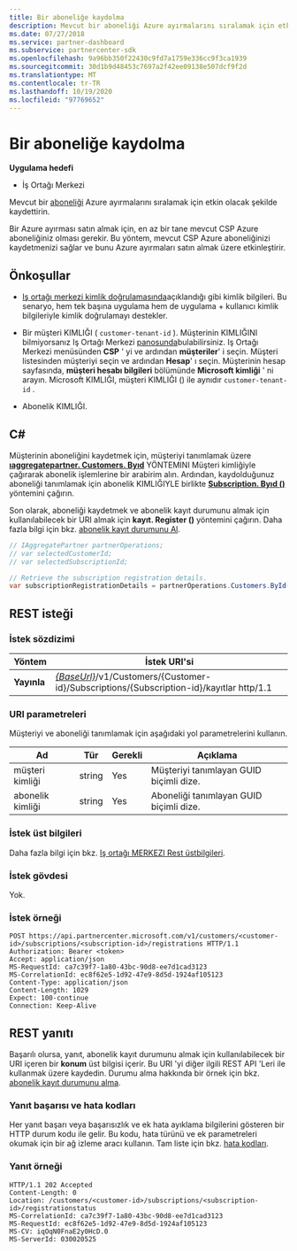 ```yaml
---
title: Bir aboneliğe kaydolma
description: Mevcut bir aboneliği Azure ayırmalarını sıralamak için etkin olacak şekilde kaydettirin.
ms.date: 07/27/2018
ms.service: partner-dashboard
ms.subservice: partnercenter-sdk
ms.openlocfilehash: 9a96bb350f22430c9fd7a1759e336cc9f3ca1939
ms.sourcegitcommit: 30d1b9d48453c7697a2f42ee09138e507dcf9f2d
ms.translationtype: MT
ms.contentlocale: tr-TR
ms.lasthandoff: 10/19/2020
ms.locfileid: "97769652"
---
```

# <a name="register-a-subscription"></a>Bir aboneliğe kaydolma

**Uygulama hedefi**

- İş Ortağı Merkezi

Mevcut bir [aboneliği](subscription-resources.md) Azure ayırmalarını sıralamak için etkin olacak şekilde kaydettirin.

Bir Azure ayırması satın almak için, en az bir tane mevcut CSP Azure aboneliğiniz olması gerekir. Bu yöntem, mevcut CSP Azure aboneliğinizi kaydetmenizi sağlar ve bunu Azure ayırmaları satın almak üzere etkinleştirir.

## <a name="prerequisites"></a>Önkoşullar

- [Iş ortağı merkezi kimlik doğrulamasında](partner-center-authentication.md)açıklandığı gibi kimlik bilgileri. Bu senaryo, hem tek başına uygulama hem de uygulama + kullanıcı kimlik bilgileriyle kimlik doğrulamayı destekler.

- Bir müşteri KIMLIĞI ( `customer-tenant-id` ). Müşterinin KIMLIĞINI bilmiyorsanız Iş Ortağı Merkezi [panosunda](https://partner.microsoft.com/dashboard)bulabilirsiniz. Iş Ortağı Merkezi menüsünden **CSP** ' yi ve ardından **müşteriler**' i seçin. Müşteri listesinden müşteriyi seçin ve ardından **Hesap**' ı seçin. Müşterinin hesap sayfasında, **müşteri hesabı bilgileri** bölümünde **Microsoft kimliği** ' ni arayın. Microsoft KIMLIĞI, müşteri KIMLIĞI () ile aynıdır `customer-tenant-id` .

- Abonelik KIMLIĞI.

## <a name="c"></a>C\#

Müşterinin aboneliğini kaydetmek için, müşteriyi tanımlamak üzere [**ıaggregatepartner. Customers. Byıd**](/dotnet/api/microsoft.store.partnercenter.customers.icustomercollection.byid) YÖNTEMINI Müşteri kimliğiyle çağırarak abonelik işlemlerine bir arabirim alın. Ardından, kaydolduğunuz aboneliği tanımlamak için abonelik KIMLIĞIYLE birlikte [**Subscription. Byıd ()**](/dotnet/api/microsoft.store.partnercenter.subscriptions.isubscriptioncollection.byid) yöntemini çağırın.

Son olarak, aboneliği kaydetmek ve abonelik kayıt durumunu almak için kullanılabilecek bir URI almak için **kayıt. Register ()** yöntemini çağırın. Daha fazla bilgi için bkz. [abonelik kayıt durumunu Al](get-subscription-registration-status.md).

``` csharp
// IAggregatePartner partnerOperations;
// var selectedCustomerId;
// var selectedSubscriptionId;

// Retrieve the subscription registration details.
var subscriptionRegistrationDetails = partnerOperations.Customers.ById(selectedCustomerId).Subscriptions.ById(selectedSubscriptionId).Registration.Register();
```

## <a name="rest-request"></a>REST isteği

### <a name="request-syntax"></a>İstek sözdizimi

| Yöntem    | İstek URI'si                                                                                                                        |
|-----------|------------------------------------------------------------------------------------------------------------------------------------|
| **Yayınla**  | [*{BaseUrl}*](partner-center-rest-urls.md)/v1/Customers/{Customer-id}/Subscriptions/{Subscription-id}/kayıtlar http/1.1 |

### <a name="uri-parameters"></a>URI parametreleri

Müşteriyi ve aboneliği tanımlamak için aşağıdaki yol parametrelerini kullanın.

| Ad                    | Tür       | Gerekli | Açıklama                                                   |
|-------------------------|------------|----------|---------------------------------------------------------------|
| müşteri kimliği             | string     | Yes      | Müşteriyi tanımlayan GUID biçimli dize.         |
| abonelik kimliği         | string     | Yes      | Aboneliği tanımlayan GUID biçimli dize.     |

### <a name="request-headers"></a>İstek üst bilgileri

Daha fazla bilgi için bkz. [Iş ortağı MERKEZI Rest üstbilgileri](headers.md).

### <a name="request-body"></a>İstek gövdesi

Yok.

### <a name="request-example"></a>İstek örneği

```http
POST https://api.partnercenter.microsoft.com/v1/customers/<customer-id>/subscriptions/<subscription-id>/registrations HTTP/1.1
Authorization: Bearer <token>
Accept: application/json
MS-RequestId: ca7c39f7-1a80-43bc-90d8-ee7d1cad3123
MS-CorrelationId: ec8f62e5-1d92-47e9-8d5d-1924af105123
Content-Type: application/json
Content-Length: 1029
Expect: 100-continue
Connection: Keep-Alive
```

## <a name="rest-response"></a>REST yanıtı

Başarılı olursa, yanıt, abonelik kayıt durumunu almak için kullanılabilecek bir URI içeren bir **konum** üst bilgisi içerir. Bu URI 'yi diğer ilgili REST API 'Leri ile kullanmak üzere kaydedin. Durumu alma hakkında bir örnek için bkz. [abonelik kayıt durumunu alma](get-subscription-registration-status.md).

### <a name="response-success-and-error-codes"></a>Yanıt başarısı ve hata kodları

Her yanıt başarı veya başarısızlık ve ek hata ayıklama bilgilerini gösteren bir HTTP durum kodu ile gelir. Bu kodu, hata türünü ve ek parametreleri okumak için bir ağ izleme aracı kullanın. Tam liste için bkz. [hata kodları](error-codes.md).

### <a name="response-example"></a>Yanıt örneği

```http
HTTP/1.1 202 Accepted
Content-Length: 0
Location: /customers/<customer-id>/subscriptions/<subscription-id>/registrationstatus
MS-CorrelationId: ca7c39f7-1a80-43bc-90d8-ee7d1cad3123
MS-RequestId: ec8f62e5-1d92-47e9-8d5d-1924af105123
MS-CV: iqOqN0FnaE2y0HcD.0
MS-ServerId: 030020525
```
